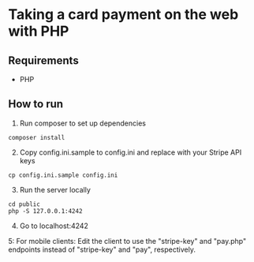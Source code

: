 # Taking a card payment on the web with PHP 

## Requirements
* PHP 

## How to run

1. Run composer to set up dependencies

```
composer install
```

2. Copy config.ini.sample to config.ini and replace with your Stripe API keys 

```
cp config.ini.sample config.ini
```

3. Run the server locally

```
cd public
php -S 127.0.0.1:4242
```

4. Go to localhost:4242

5: For mobile clients: Edit the client to use the "stripe-key" and "pay.php" endpoints instead of "stripe-key" and "pay", respectively.
